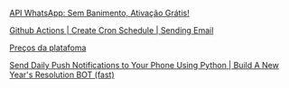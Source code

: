 [API WhatsApp: Sem Banimento, Ativação Grátis!](https://www.youtube.com/watch?v=u54Njthrfl8)

[Github Actions | Create Cron Schedule | Sending Email](https://www.youtube.com/watch?v=2OwLb-aaiBQ)

[Preços da platafoma](https://business.whatsapp.com/products/platform-pricing)

[Send Daily Push Notifications to Your Phone Using Python | Build A New Year's Resolution BOT (fast)](https://www.youtube.com/watch?v=tbzPcKRZlHg)